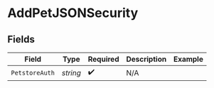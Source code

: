 # AddPetJSONSecurity


## Fields

| Field              | Type               | Required           | Description        | Example            |
| ------------------ | ------------------ | ------------------ | ------------------ | ------------------ |
| `PetstoreAuth`     | *string*           | :heavy_check_mark: | N/A                |                    |